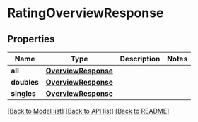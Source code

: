 # RatingOverviewResponse

## Properties
Name | Type | Description | Notes
------------ | ------------- | ------------- | -------------
**all** | [**OverviewResponse**](OverviewResponse.md) |  | 
**doubles** | [**OverviewResponse**](OverviewResponse.md) |  | 
**singles** | [**OverviewResponse**](OverviewResponse.md) |  | 

[[Back to Model list]](../README.md#documentation-for-models) [[Back to API list]](../README.md#documentation-for-api-endpoints) [[Back to README]](../README.md)

